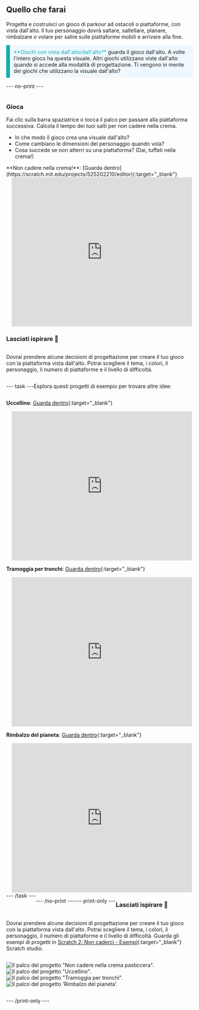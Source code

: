 ## Quello che farai

Progetta e costruisci un gioco di parkour ad ostacoli o piattaforme, con vista dall'alto. Il tuo personaggio dovrà saltare, saltellare, planare, rimbalzare o volare per salire sulle piattaforme mobili e arrivare alla fine.

<p style="border-left: solid; border-width:10px; border-color: #0faeb0; background-color: aliceblue; padding: 10px;">
<span style="color: #0faeb0">**Giochi con vista dall'alto/dall'alto**</span> guarda il gioco dall'alto. A volte l'intero gioco ha questa visuale. Altri giochi utilizzano viste dall'alto quando si accede alla modalità di progettazione. Ti vengono in mente dei giochi che utilizzano la visuale dall'alto? 
</p>

--- no-print ---

<div style="display: flex; flex-wrap: wrap">
<div style="flex-basis: 175px; flex-grow: 1">  

### Gioca

Fai clic sulla barra spaziatrice o tocca il palco per passare alla piattaforma successiva. Calcola il tempo dei tuoi salti per non cadere nella crema.

+ In che modo il gioco crea una visuale dall'alto? 
+ Come cambiano le dimensioni del personaggio quando vola? 
+ Cosa succede se non atterri su una piattaforma? (Dai, tuffati nella crema!)

</div>

<div>
**Non cadere nella crema!**: [Guarda dentro](https://scratch.mit.edu/projects/525202210/editor){:target="_blank"}
<div class="scratch-preview" style="margin-left: 15px;">
  <iframe allowtransparency="true" width="485" height="402" src="https://scratch.mit.edu/projects/embed/525202210/?autostart=false" frameborder="0"></iframe>
</div>

</div>

### Lasciati ispirare 💭

Dovrai prendere alcune decisioni di progettazione per creare il tuo gioco con la piattaforma vista dall'alto. Potrai scegliere il tema, i colori, il personaggio, il numero di piattaforme e il livello di difficoltà.

--- task ---

Esplora questi progetti di esempio per trovare altre idee:

**Uccellino**: [Guarda dentro](https://scratch.mit.edu/projects/525236983/editor){:target="_blank"}
<div class="scratch-preview" style="margin-left: 15px;">
  <iframe allowtransparency="true" width="485" height="402" src="https://scratch.mit.edu/projects/embed/525236983/?autostart=false" frameborder="0"></iframe>
</div>

**Tramoggia per tronchi**: [Guarda dentro](https://scratch.mit.edu/projects/525236345/editor){:target="_blank"}
<div class="scratch-preview" style="margin-left: 15px;">
  <iframe allowtransparency="true" width="485" height="402" src="https://scratch.mit.edu/projects/embed/525236345/?autostart=false" frameborder="0"></iframe>
</div>

**Rimbalzo del pianeta**: [Guarda dentro](https://scratch.mit.edu/projects/525236603/editor){:target="_blank"}
<div class="scratch-preview" style="margin-left: 15px;">
  <iframe allowtransparency="true" width="485" height="402" src="https://scratch.mit.edu/projects/embed/525236603/?autostart=false" frameborder="0"></iframe>
</div>
--- /task ---

--- /no-print ---

--- print-only ---

### Lasciati ispirare 💭

Dovrai prendere alcune decisioni di progettazione per creare il tuo gioco con la piattaforma vista dall'alto. Potrai scegliere il tema, i colori, il personaggio, il numero di piattaforme e il livello di difficoltà. Guarda gli esempi di progetti in [Scratch 2: Non caderci - Esempi](https://scratch.mit.edu/studios/29599110/){:target="_blank"} Scratch studio.

![Il palco del progetto "Non cadere nella crema pasticcera".](images/custard.png)
![Il palco del progetto "Uccellino".](images/bird.png)
![Il palco del progetto "Tramoggia per tronchi".](images/frog.png)
![Il palco del progetto 'Rimbalzo del pianeta'.](images/space.png)

--- /print-only ---

 
